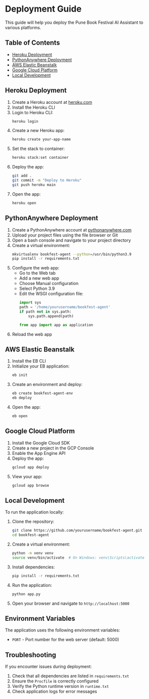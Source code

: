 # Deployment Guide

This guide will help you deploy the Pune Book Festival AI Assistant to various platforms.

## Table of Contents
- [Heroku Deployment](#heroku-deployment)
- [PythonAnywhere Deployment](#pythonanywhere-deployment)
- [AWS Elastic Beanstalk](#aws-elastic-beanstalk)
- [Google Cloud Platform](#google-cloud-platform)
- [Local Development](#local-development)

## Heroku Deployment

1. Create a Heroku account at [heroku.com](https://heroku.com)
2. Install the Heroku CLI
3. Login to Heroku CLI:
   ```bash
   heroku login
   ```
4. Create a new Heroku app:
   ```bash
   heroku create your-app-name
   ```
5. Set the stack to container:
   ```bash
   heroku stack:set container
   ```
6. Deploy the app:
   ```bash
   git add .
   git commit -m "Deploy to Heroku"
   git push heroku main
   ```
7. Open the app:
   ```bash
   heroku open
   ```

## PythonAnywhere Deployment

1. Create a PythonAnywhere account at [pythonanywhere.com](https://pythonanywhere.com)
2. Upload your project files using the file browser or Git
3. Open a bash console and navigate to your project directory
4. Create a virtual environment:
   ```bash
   mkvirtualenv bookfest-agent --python=/usr/bin/python3.9
   pip install -r requirements.txt
   ```
5. Configure the web app:
   - Go to the Web tab
   - Add a new web app
   - Choose Manual configuration
   - Select Python 3.9
   - Edit the WSGI configuration file:
     ```python
     import sys
     path = '/home/yourusername/bookfest-agent'
     if path not in sys.path:
         sys.path.append(path)
     
     from app import app as application
     ```
6. Reload the web app

## AWS Elastic Beanstalk

1. Install the EB CLI
2. Initialize your EB application:
   ```bash
   eb init
   ```
3. Create an environment and deploy:
   ```bash
   eb create bookfest-agent-env
   eb deploy
   ```
4. Open the app:
   ```bash
   eb open
   ```

## Google Cloud Platform

1. Install the Google Cloud SDK
2. Create a new project in the GCP Console
3. Enable the App Engine API
4. Deploy the app:
   ```bash
   gcloud app deploy
   ```
5. View your app:
   ```bash
   gcloud app browse
   ```

## Local Development

To run the application locally:

1. Clone the repository:
   ```bash
   git clone https://github.com/yourusername/bookfest-agent.git
   cd bookfest-agent
   ```
2. Create a virtual environment:
   ```bash
   python -m venv venv
   source venv/bin/activate  # On Windows: venv\Scripts\activate
   ```
3. Install dependencies:
   ```bash
   pip install -r requirements.txt
   ```
4. Run the application:
   ```bash
   python app.py
   ```
5. Open your browser and navigate to `http://localhost:5000`

## Environment Variables

The application uses the following environment variables:

- `PORT` - Port number for the web server (default: 5000)

## Troubleshooting

If you encounter issues during deployment:

1. Check that all dependencies are listed in `requirements.txt`
2. Ensure the `Procfile` is correctly configured
3. Verify the Python runtime version in `runtime.txt`
4. Check application logs for error messages